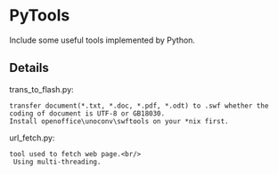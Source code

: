 PyTools
================
Include some useful tools implemented by Python. 


Details
----------------------------
trans_to_flash.py: 

    transfer document(*.txt, *.doc, *.pdf, *.odt) to .swf whether the coding of document is UTF-8 or GB18030.
    Install openoffice\unoconv\swftools on your *nix first.
  
url_fetch.py:

    tool used to fetch web page.<br/>   
     Using multi-threading.
